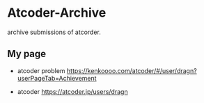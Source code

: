 # Atcoder-Archive
archive submissions of atcorder.

## My page

- atcoder problem
https://kenkoooo.com/atcoder/#/user/dragn?userPageTab=Achievement

- atcoder
https://atcoder.jp/users/dragn
